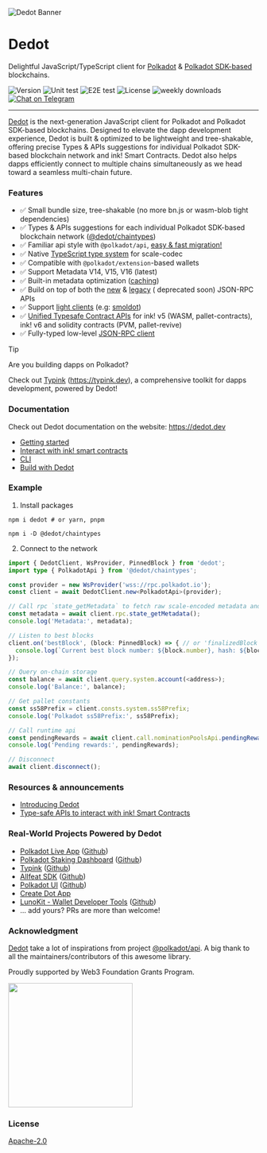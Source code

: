 ![Dedot Banner](https://github.com/user-attachments/assets/94a6e1cd-cdaf-4449-8fbf-5762186b9462)


# Dedot

Delightful JavaScript/TypeScript client for [Polkadot](https://polkadot.com/) & [Polkadot SDK-based](https://github.com/paritytech/polkadot-sdk) blockchains.

![Version][ico-version]
![Unit test][ico-unit-test]
![E2E test][ico-e2e-test]
![License][ico-license]
![weekly downloads][ico-downloads]
[![Chat on Telegram][ico-telegram]][link-telegram]

[ico-telegram]: https://img.shields.io/badge/Dedot-2CA5E0.svg?style=flat-square&logo=telegram&label=Telegram
[ico-unit-test]: https://img.shields.io/github/actions/workflow/status/dedotdev/dedot/run-tests.yml?label=unit%20tests&style=flat-square
[ico-e2e-test]: https://img.shields.io/github/actions/workflow/status/dedotdev/dedot/zombienet-tests-batch-01.yml?label=e2e%20tests&style=flat-square
[ico-version]: https://img.shields.io/github/package-json/v/dedotdev/dedot?filename=packages%2Fapi%2Fpackage.json&style=flat-square
[ico-license]: https://img.shields.io/github/license/dedotdev/dedot?style=flat-square
[ico-downloads]: https://img.shields.io/npm/dw/dedot?style=flat-square
[link-telegram]: https://t.me/JoinDedot

---

[Dedot](https://dedot.dev) is the next-generation JavaScript client for Polkadot and Polkadot SDK-based blockchains. Designed to elevate the dapp development experience, Dedot is built & optimized to be lightweight and tree-shakable, offering precise Types & APIs suggestions for individual Polkadot SDK-based blockchain network and ink! Smart Contracts. Dedot also helps dapps efficiently connect to multiple chains simultaneously as we head toward a seamless multi-chain future.

### Features

- ✅ Small bundle size, tree-shakable (no more bn.js or wasm-blob tight dependencies)
- ✅ Types & APIs suggestions for each individual Polkadot SDK-based blockchain
  network ([@dedot/chaintypes](https://github.com/dedotdev/chaintypes))
- ✅ Familiar api style with `@polkadot/api`, [easy & fast migration!](https://docs.dedot.dev/getting-started/pjs-to-dedot)
- ✅ Native [TypeScript type system](https://docs.dedot.dev/getting-started/pjs-to-dedot#type-system) for scale-codec
- ✅ Compatible with `@polkadot/extension`-based wallets
- ✅ Support Metadata V14, V15, V16 (latest)
- ✅ Built-in metadata optimization ([caching](https://docs.dedot.dev/getting-started/connect-to-network#caching-metadata))
- ✅ Build on top of both the [new](https://paritytech.github.io/json-rpc-interface-spec/introduction.html) & [legacy](https://github.com/w3f/PSPs/blob/master/PSPs/drafts/psp-6.md) (
  deprecated soon) JSON-RPC APIs
- ✅ Support [light clients](https://docs.dedot.dev/getting-started/connect-to-network#initializing-dedotclient-and-interact-with-polkadot-network) (e.g: [smoldot](https://www.npmjs.com/package/smoldot))
- ✅ [Unified Typesafe Contract APIs](https://docs.dedot.dev/ink-smart-contracts/intro) for ink! v5 (WASM, pallet-contracts), ink! v6 and solidity contracts (PVM, pallet-revive)
- ✅ Fully-typed low-level [JSON-RPC client](https://docs.dedot.dev/clients-and-providers/clients#jsonrpcclient)

> [!TIP]
> Are you building dapps on Polkadot?
>
> Check out [Typink](https://github.com/dedotdev/typink) (https://typink.dev), a comprehensive toolkit for dapps development, powered by Dedot! 

### Documentation
Check out Dedot documentation on the website: https://dedot.dev
- [Getting started](https://docs.dedot.dev/getting-started/installation)
- [Interact with ink! smart contracts](https://docs.dedot.dev/ink-smart-contracts/intro)
- [CLI](https://docs.dedot.dev/cli)
- [Build with Dedot](https://docs.dedot.dev/help-and-faq/built-with-dedot)

### Example
1. Install packages
```shell
npm i dedot # or yarn, pnpm

npm i -D @dedot/chaintypes
```
2. Connect to the network
```typescript
import { DedotClient, WsProvider, PinnedBlock } from 'dedot';
import type { PolkadotApi } from '@dedot/chaintypes';

const provider = new WsProvider('wss://rpc.polkadot.io');
const client = await DedotClient.new<PolkadotApi>(provider);

// Call rpc `state_getMetadata` to fetch raw scale-encoded metadata and decode it.
const metadata = await client.rpc.state_getMetadata();
console.log('Metadata:', metadata);

// Listen to best blocks
client.on('bestBlock', (block: PinnedBlock) => { // or 'finalizedBlock'
  console.log(`Current best block number: ${block.number}, hash: ${block.hash}`);
});

// Query on-chain storage
const balance = await client.query.system.account(<address>);
console.log('Balance:', balance);

// Get pallet constants
const ss58Prefix = client.consts.system.ss58Prefix;
console.log('Polkadot ss58Prefix:', ss58Prefix);

// Call runtime api
const pendingRewards = await client.call.nominationPoolsApi.pendingRewards(<address>)
console.log('Pending rewards:', pendingRewards);

// Disconnect
await client.disconnect();
```

### Resources & announcements
- [Introducing Dedot](https://forum.polkadot.network/t/introducing-dedot-a-delightful-javascript-client-for-polkadot-substrate-based-blockchains/8956)
- [Type-safe APIs to interact with ink! Smart Contracts](https://forum.polkadot.network/t/type-safe-apis-to-interact-with-ink-smart-contracts-dedot/9485)

### Real-World Projects Powered by Dedot

- [Polkadot Live App](https://polkadot-live.github.io/) ([Github](https://github.com/polkadot-live/polkadot-live-app))
- [Polkadot Staking Dashboard](https://staking.polkadot.cloud/) ([Github](https://github.com/polkadot-cloud/polkadot-staking-dashboard))
- [Typink](https://typink.dev/) ([Github](https://github.com/dedotdev/typink))
- [Allfeat SDK](https://www.allfeat.com/) ([Github](https://github.com/Allfeat/allfeat-js))
- [Polkadot UI](https://dot-ui.com/) ([Github](https://github.com/Polkadot-UI-Initiative/dot-ui))
- [Create Dot App](https://github.com/preschian/create-dot-app)
- [LunoKit - Wallet Developer Tools](https://www.lunolab.xyz/) ([Github](https://github.com/Luno-lab/LunoKit))
- ... add yours? PRs are more than welcome!

### Acknowledgment

[Dedot](https://dedot.dev) take a lot of inspirations from project [@polkadot/api](https://github.com/polkadot-js/api). A big thank to all the maintainers/contributors of this awesome library.

Proudly supported by Web3 Foundation Grants Program.
<p align="left">
  <img width="250" src="https://user-images.githubusercontent.com/6867026/227230786-0796214a-3e3f-42af-94e9-d4122c730b62.png">
</p>

### License

[Apache-2.0](https://github.com/dedotdev/dedot/blob/main/LICENSE)


